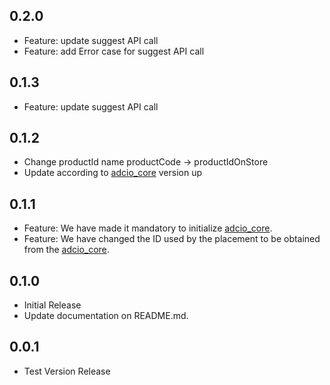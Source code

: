 ## 0.2.0
* Feature: update suggest API call
* Feature: add Error case for suggest API call

## 0.1.3

* Feature: update suggest API call

## 0.1.2

* Change productId name productCode -> productIdOnStore
* Update according to [adcio_core](https://central.sonatype.com/artifact/io.github.corca-ai/adcio_core) version up

## 0.1.1

* Feature: We have made it mandatory to initialize [adcio_core](https://central.sonatype.com/artifact/io.github.corca-ai/adcio_core).
* Feature: We have changed the ID used by the placement to be obtained from the [adcio_core](https://central.sonatype.com/artifact/io.github.corca-ai/adcio_core).

## 0.1.0

* Initial Release
* Update documentation on README.md. 

## 0.0.1

* Test Version Release
